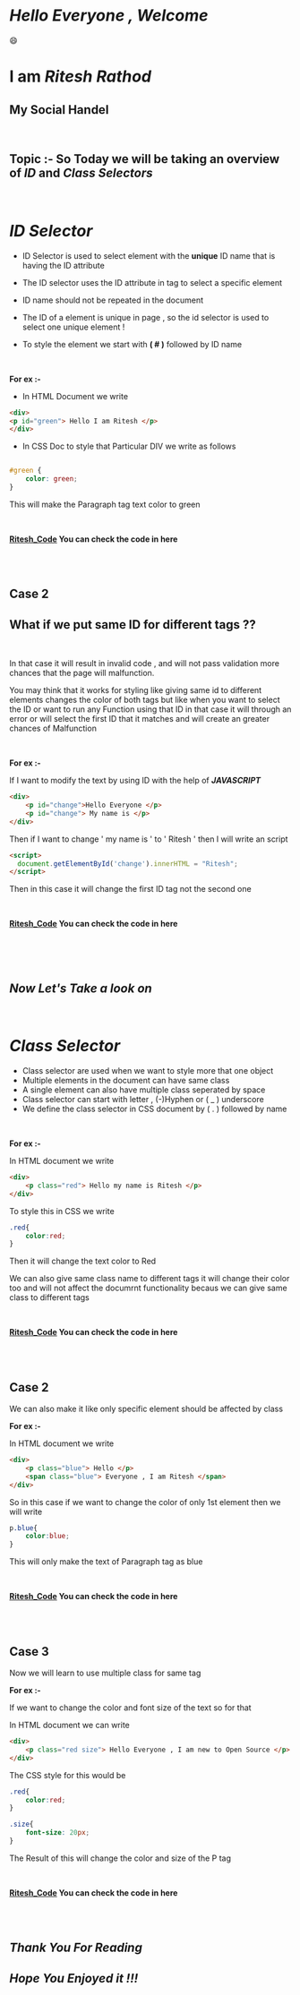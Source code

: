 # ***Hello Everyone , Welcome*** 

:smile:

# **I am ***Ritesh Rathod*****
## My Social Handel 

<br>

## Topic :- So Today we will be taking an overview of ***ID*** and ***Class Selectors***

<br>

# ***ID Selector*** 


- ID Selector is used to select element with the **unique** ID name that is having the ID attribute
- The ID selector uses the ID attribute in tag to select a specific element
- ID name should not be repeated in the document

- The ID of a element is unique in page , so the id selector is used to select one unique element !
- To style the element  we start with **( # )** followed by ID name

<br>

**For ex :-**

- In HTML Document we write

```` html
<div>
<p id="green"> Hello I am Ritesh </p>
</div>

````
- In CSS Doc to style that Particular DIV we write as follows

``` css

#green {
    color: green;
}
```
This will make the Paragraph tag text color to green 

<br> 

**[Ritesh_Code](D:\Open_Source\Ritesh_WD_ID_Code.md)
You can check the code in here**

<br>

<br>

## **Case 2**

## **What if we put same ID for different tags ??** 

<br>

In that case it will result in invalid code , and will not pass validation more chances that the page will malfunction.

You may think that it works for styling like giving same id to different elements changes the color of both tags but like when you want to select the ID or want to run any Function using that ID in that case it will through an error or will select the first ID that it matches and will create an greater chances of Malfunction

<br>

**For ex :-**

If I want to modify the text by using ID with the help of ***JAVASCRIPT***

```html
<div>
    <p id="change">Hello Everyone </p>
    <p id="change"> My name is </p>
</div>
```
Then if I want to change ' my name is ' to ' Ritesh ' then I will write an script

``` html
<script>
  document.getElementById('change').innerHTML = "Ritesh";
</script>
```
Then in this case it will change the first ID tag not the second one 

<br>

**[Ritesh_Code](D:\Open_Source\Ritesh_WD_ID_Code.md)
You can check the code in here**

<br>
<br>
<br>

## *Now Let's Take a look on*

<br>

# ***Class Selector***

- Class selector are used when we want to style more that one object
- Multiple elements in the document can have same class
- A single element can also have multiple class seperated by space
- Class selector can start with letter , (-)Hyphen or ( _ ) underscore
- We define the class selector in CSS document by ( . ) followed by name

<br>

**For ex :-**

In HTML document we write

``` html
<div>
    <p class="red"> Hello my name is Ritesh </p>
</div>
```

To style this in CSS we write

```css
.red{
    color:red;
}
```
Then it will change the text color to Red



We can also give same class name to different tags it will change their color too and will not affect the documrnt functionality becaus we can give same class to different tags 

<br>

**[Ritesh_Code](D:\Open_Source\Ritesh_WD_ID_Code.md)
You can check the code in here**

<br>
<br>

## **Case 2**
We can also make it like only specific element should be affected by class

**For ex :-**

In HTML document we write

``` html
<div>
    <p class="blue"> Hello </p>
    <span class="blue"> Everyone , I am Ritesh </span>
</div>
```
So in this case if we want to change the color of only 1st element then we will write

``` css
p.blue{
    color:blue;
}
```
This will only make the text of Paragraph tag as blue

<br>

**[Ritesh_Code](D:\Open_Source\Ritesh_WD_ID_Code.md)
You can check the code in here**

<br>
<br>

## **Case 3**

Now we will learn to use multiple class for same tag

**For ex :-**

If we want to change the color and font size of the text so for that 

In HTML document we can write

```html
<div>
    <p class="red size"> Hello Everyone , I am new to Open Source </p>
</div>
```
The CSS style for this would be

```css
.red{
    color:red;
}

.size{
    font-size: 20px;
}
```
The Result of this will change the color and size of the P tag

<br>

**[Ritesh_Code](D:\Open_Source\Ritesh_WD_ID_Code.md)
You can check the code in here**

<br>

<br>

## ***Thank You For Reading***
## ***Hope You Enjoyed it !!!***





